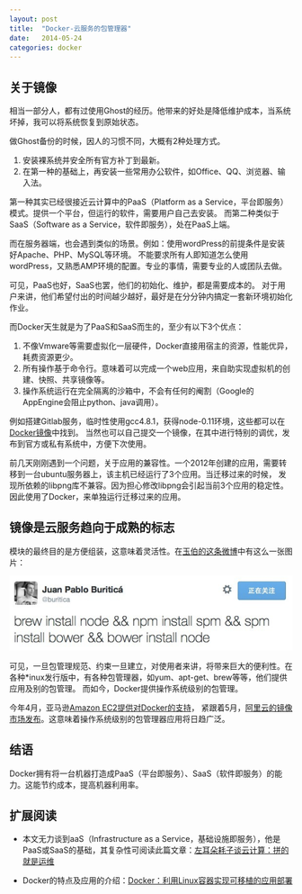 ```yaml
---
layout: post
title:  "Docker-云服务的包管理器"
date:   2014-05-24
categories: docker
---
```


## 关于镜像

相当一部分人，都有过使用Ghost的经历。他带来的好处是降低维护成本，当系统坏掉，我可以将系统恢复到原始状态。

做Ghost备份的时候，因人的习惯不同，大概有2种处理方式。

1. 安装裸系统并安全所有官方补丁到最新。
2. 在第一种的基础上，再安装一些常用办公软件，如Office、QQ、浏览器、输入法。

第一种其实已经很接近云计算中的PaaS（Platform as a Service，平台即服务）模式。提供一个平台，但运行的软件，需要用户自己去安装。
而第二种类似于SaaS（Software as a Service，软件即服务），处在PaaS上端。

而在服务器端，也会遇到类似的场景。例如：使用wordPress的前提条件是安装好Apache、PHP、MySQL等环境。
不能要求所有人即知道怎么使用wordPress，又熟悉AMP环境的配置。专业的事情，需要专业的人或团队去做。

可见，PaaS也好，SaaS也罢，他们的初始化、维护，都是需要成本的。
对于用户来讲，他们希望付出的时间越少越好，最好是在分分钟内搞定一套新环境初始化作业。

而Docker天生就是为了PaaS和SaaS而生的，至少有以下3个优点：

1. 不像Vmware等需要虚拟化一层硬件，Docker直接用宿主的资源，性能优异，耗费资源更少。
2. 所有操作基于命令行。意味着可以完成一个web应用，来自助实现虚拟机的创建、快照、共享镜像等。
3. 操作系统运行在完全隔离的沙箱中，不会有任何的阉割（Google的AppEngine会阻止python、java调用）。

例如搭建Gitlab服务，临时性使用gcc4.8.1，获得node-0.11环境，这些都可以在[Docker镜像](https://index.docker.io/)中找到。
当然也可以自己提交一个镜像，在其中进行特别的调优，发布到官方或私有系统中，方便下次使用。

前几天刚刚遇到一个问题，关于应用的兼容性。一个2012年创建的应用，需要转移到一台ubuntu服务器上，该主机已经运行了3个应用。当迁移过来的时候，
发现所依赖的libpng库不兼容。因为担心修改libpng会引起当前3个应用的稳定性。因此使用了Docker，来单独运行迁移过来的应用。

## 镜像是云服务趋向于成熟的标志

模块的最终目的是方便组装，这意味着灵活性。在[玉伯的这条微博](http://weibo.com/1748374882/B5FyuyKCf)中有这么一张图片：

<img src="/img/module.png" alt="brew install node,npm install spm,spm install bower,bower install node" class="content-img" />

可见，一旦包管理规范、约束一旦建立，对使用者来讲，将带来巨大的便利性。在各种*inux发行版中，有各种包管理器，如yum、apt-get、brew等等，他们提供应用及别的包管理。
而如今，Docker提供操作系统级别的包管理。

今年4月，亚马逊[Amazon EC2提供对Docker的支持](http://aws.amazon.com/cn/about-aws/whats-new/2014/04/23/aws-elastic-beanstalk-adds-docker-support/)，
紧跟着5月，[阿里云的镜像市场发布](http://market.aliyun.com/image/)。这意味着操作系统级别的包管理器应用将日趋广泛。

## 结语

Docker拥有将一台机器打造成PaaS（平台即服务）、SaaS（软件即服务）的能力。这能节约成本，提高机器利用率。

## 扩展阅读

* 本文无力谈到aaS（Infrastructure as a Service，基础设施即服务），他是PaaS或SaaS的基础，其复杂性可阅读此篇文章：[左耳朵耗子谈云计算：拼的就是运维](http://www.infoq.com/cn/articles/chenhao-on-cloud)

* Docker的特点及应用的介绍：[Docker：利用Linux容器实现可移植的应用部署](http://www.infoq.com/cn/articles/docker-containers)
